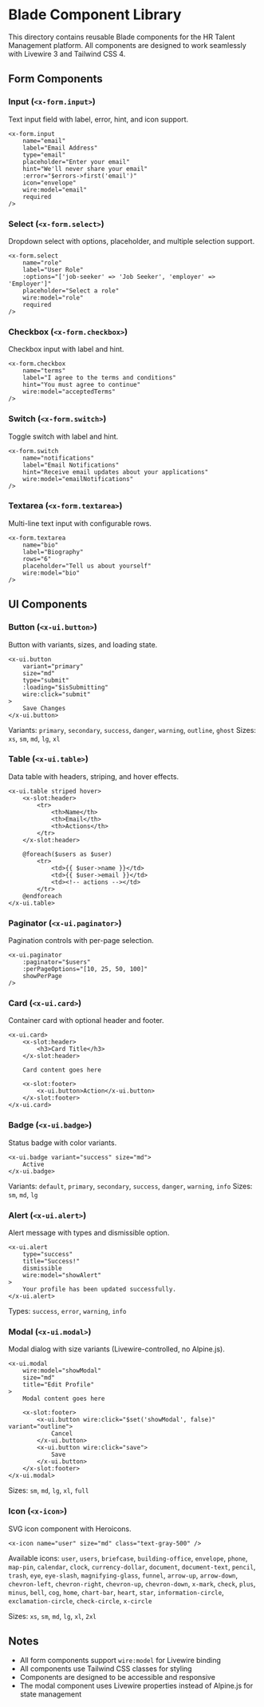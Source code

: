 # Blade Component Library

This directory contains reusable Blade components for the HR Talent Management platform. All components are designed to work seamlessly with Livewire 3 and Tailwind CSS 4.

## Form Components

### Input (`<x-form.input>`)
Text input field with label, error, hint, and icon support.

```blade
<x-form.input
    name="email"
    label="Email Address"
    type="email"
    placeholder="Enter your email"
    hint="We'll never share your email"
    :error="$errors->first('email')"
    icon="envelope"
    wire:model="email"
    required
/>
```

### Select (`<x-form.select>`)
Dropdown select with options, placeholder, and multiple selection support.

```blade
<x-form.select
    name="role"
    label="User Role"
    :options="['job-seeker' => 'Job Seeker', 'employer' => 'Employer']"
    placeholder="Select a role"
    wire:model="role"
    required
/>
```

### Checkbox (`<x-form.checkbox>`)
Checkbox input with label and hint.

```blade
<x-form.checkbox
    name="terms"
    label="I agree to the terms and conditions"
    hint="You must agree to continue"
    wire:model="acceptedTerms"
/>
```

### Switch (`<x-form.switch>`)
Toggle switch with label and hint.

```blade
<x-form.switch
    name="notifications"
    label="Email Notifications"
    hint="Receive email updates about your applications"
    wire:model="emailNotifications"
/>
```

### Textarea (`<x-form.textarea>`)
Multi-line text input with configurable rows.

```blade
<x-form.textarea
    name="bio"
    label="Biography"
    rows="6"
    placeholder="Tell us about yourself"
    wire:model="bio"
/>
```

## UI Components

### Button (`<x-ui.button>`)
Button with variants, sizes, and loading state.

```blade
<x-ui.button
    variant="primary"
    size="md"
    type="submit"
    :loading="$isSubmitting"
    wire:click="submit"
>
    Save Changes
</x-ui.button>
```

Variants: `primary`, `secondary`, `success`, `danger`, `warning`, `outline`, `ghost`
Sizes: `xs`, `sm`, `md`, `lg`, `xl`

### Table (`<x-ui.table>`)
Data table with headers, striping, and hover effects.

```blade
<x-ui.table striped hover>
    <x-slot:header>
        <tr>
            <th>Name</th>
            <th>Email</th>
            <th>Actions</th>
        </tr>
    </x-slot:header>

    @foreach($users as $user)
        <tr>
            <td>{{ $user->name }}</td>
            <td>{{ $user->email }}</td>
            <td><!-- actions --></td>
        </tr>
    @endforeach
</x-ui.table>
```

### Paginator (`<x-ui.paginator>`)
Pagination controls with per-page selection.

```blade
<x-ui.paginator
    :paginator="$users"
    :perPageOptions="[10, 25, 50, 100]"
    showPerPage
/>
```

### Card (`<x-ui.card>`)
Container card with optional header and footer.

```blade
<x-ui.card>
    <x-slot:header>
        <h3>Card Title</h3>
    </x-slot:header>

    Card content goes here

    <x-slot:footer>
        <x-ui.button>Action</x-ui.button>
    </x-slot:footer>
</x-ui.card>
```

### Badge (`<x-ui.badge>`)
Status badge with color variants.

```blade
<x-ui.badge variant="success" size="md">
    Active
</x-ui.badge>
```

Variants: `default`, `primary`, `secondary`, `success`, `danger`, `warning`, `info`
Sizes: `sm`, `md`, `lg`

### Alert (`<x-ui.alert>`)
Alert message with types and dismissible option.

```blade
<x-ui.alert
    type="success"
    title="Success!"
    dismissible
    wire:model="showAlert"
>
    Your profile has been updated successfully.
</x-ui.alert>
```

Types: `success`, `error`, `warning`, `info`

### Modal (`<x-ui.modal>`)
Modal dialog with size variants (Livewire-controlled, no Alpine.js).

```blade
<x-ui.modal
    wire:model="showModal"
    size="md"
    title="Edit Profile"
>
    Modal content goes here

    <x-slot:footer>
        <x-ui.button wire:click="$set('showModal', false)" variant="outline">
            Cancel
        </x-ui.button>
        <x-ui.button wire:click="save">
            Save
        </x-ui.button>
    </x-slot:footer>
</x-ui.modal>
```

Sizes: `sm`, `md`, `lg`, `xl`, `full`

### Icon (`<x-icon>`)
SVG icon component with Heroicons.

```blade
<x-icon name="user" size="md" class="text-gray-500" />
```

Available icons: `user`, `users`, `briefcase`, `building-office`, `envelope`, `phone`, `map-pin`, `calendar`, `clock`, `currency-dollar`, `document`, `document-text`, `pencil`, `trash`, `eye`, `eye-slash`, `magnifying-glass`, `funnel`, `arrow-up`, `arrow-down`, `chevron-left`, `chevron-right`, `chevron-up`, `chevron-down`, `x-mark`, `check`, `plus`, `minus`, `bell`, `cog`, `home`, `chart-bar`, `heart`, `star`, `information-circle`, `exclamation-circle`, `check-circle`, `x-circle`

Sizes: `xs`, `sm`, `md`, `lg`, `xl`, `2xl`

## Notes

- All form components support `wire:model` for Livewire binding
- All components use Tailwind CSS classes for styling
- Components are designed to be accessible and responsive
- The modal component uses Livewire properties instead of Alpine.js for state management
